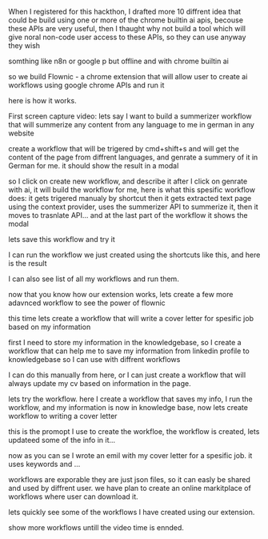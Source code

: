 When I registered for this hackthon, I drafted more 10 diffrent idea that could be build using one or more of the chrome builtin ai apis, becouse these APIs are very useful, then I thaught why not build a tool which will give noral non-code user access to these APIs, so they can use anyway they wish

somthing like n8n or google p but offline and with chrome builtin ai

so we build Flownic - a chrome extension that will allow user to create ai workflows using google chrome APIs and run it

here is how it works.

First screen capture video:
lets say I want to build a summerizer workflow that will summerize any content from any language to me in german in any website

create a workflow that will be trigered by cmd+shift+s and will get the content of the page from diffrent languages, and genrate a summery of it in German for me.
it should show the result in a modal

so I click on create new workflow, and describe it
after I click on genrate with ai, it will build the workflow for me, here is what this spesific workflow does:
it gets trigered manualy by shortcut then it gets extracted text page using the context provider, uses the summerizer API to summerize it, then it moves to  trasnlate API... and at the last part of the workflow it shows the modal

lets save this workflow and try it

I can run the workflow we just created using the shortcuts like this, and here is the result

I can also see list of all my workflows and run them.

now that you know how our extension works, lets create a few more adavnced workflow to see the power of flownic

this time lets create a workflow that will write a cover letter for spesific job based on my information

first I need to store my information in the knowledgebase, so I create a workflow that can help me to save my information from linkedin profile to knowledgebase so I can use with diffrent workflows

I can do this manually from here, or I can just create a workflow that will always update my cv based on information in  the page.

lets try the workflow.
here I create a workflow that saves my info, I run the workflow, and my information is now in knowledge base, now lets create workflow to writing a cover letter

this is the promopt I use to create the workfloe, the workflow is created, lets updateed some of the info in  it...

now as you can se I wrote an emil with my cover letter for a spesific job. it uses keywords and ...

workflows are exporable they are just json files, so it can easly be shared and used by diffrent user.
we have plan to create an online markitplace of workflows where user can download it.


lets quickly see some of the workflows I have created using our extension.

show more workflows untill the video time is ennded.





